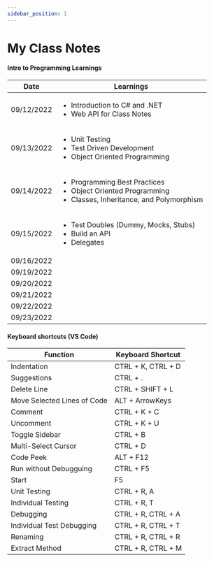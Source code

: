 ```yaml
---
sidebar_position: 1
---
```


# My Class Notes

#### Intro to Programming Learnings

| Date | Learnings |
| -------- | --------|
| 09/12/2022 | <ul><li>Introduction to C# and .NET</li><li>Web API for Class Notes</li></ul> |
| 09/13/2022 | <ul><li>Unit Testing</li><li>Test Driven Development</li><li>Object Oriented Programming</li></ul> |
| 09/14/2022 | <ul><li>Programming Best Practices</li><li>Object Oriented Programming</li><li>Classes, Inheritance, and Polymorphism</li></ul> |
| 09/15/2022 | <ul><li>Test Doubles (Dummy, Mocks, Stubs)</li><li>Build an API</li><li>Delegates</li></ul> |
| 09/16/2022 |  |
| 09/19/2022 |  |
| 09/20/2022 |  |
| 09/21/2022 |  |
| 09/22/2022 |  |
| 09/23/2022 |  |


#### Keyboard shortcuts (VS Code)

| Function | Keyboard Shortcut |
| -------- | --------|
| Indentation | CTRL + K, CTRL + D |
| Suggestions | CTRL + . |
| Delete Line | CTRL + SHIFT + L |
| Move Selected Lines of Code | ALT + ArrowKeys |
| Comment | CTRL + K + C |
| Uncomment | CTRL + K + U |
| Toggle Sidebar | CTRL + B |
| Multi-Select Cursor | CTRL + D |
| Code Peek | ALT + F12 |
| Run without Debugguing | CTRL + F5 |
| Start | F5 |
| Unit Testing | CTRL + R, A |
| Individual Testing | CTRL + R, T |
| Debugging | CTRL + R, CTRL + A |
| Individual Test Debugging | CTRL + R, CTRL + T |  
| Renaming | CTRL + R, CTRL + R |
| Extract Method | CTRL + R, CTRL + M |


